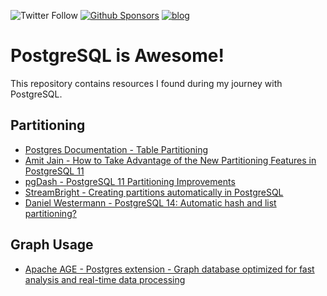 ![Twitter Follow](https://img.shields.io/twitter/follow/oskar_at_net?style=social) [![Github Sponsors](https://img.shields.io/static/v1?label=Sponsor&message=%E2%9D%A4&logo=GitHub&link=https://github.com/sponsors/oskardudycz/)](https://github.com/sponsors/oskardudycz/) [![blog](https://img.shields.io/badge/blog-event--driven.io-brightgreen)](https://event-driven.io/)

# PostgreSQL is Awesome!

This repository contains resources I found during my journey with PostgreSQL.

## Partitioning

- [Postgres Documentation - Table Partitioning](https://pgdash.io/blog/partition-postgres-11.html)
- [Amit Jain - How to Take Advantage of the New Partitioning Features in PostgreSQL 11](https://severalnines.com/database-blog/how-take-advantage-new-partitioning-features-postgresql-11)
- [pgDash - PostgreSQL 11 Partitioning Improvements](https://pgdash.io/blog/partition-postgres-11.html)
- [StreamBright - Creating partitions automatically in PostgreSQL](https://medium.com/@StreamBright/creating-partitions-automatically-in-postgresql-7006d68c0fbb)
- [Daniel Westermann - PostgreSQL 14: Automatic hash and list partitioning?](https://blog.dbi-services.com/postgresql-14-automatic-hash-and-list-partitioning/)

## Graph Usage
- [Apache AGE - Postgres extension - Graph database optimized for fast analysis and real-time data processing](https://github.com/apache/incubator-age)
